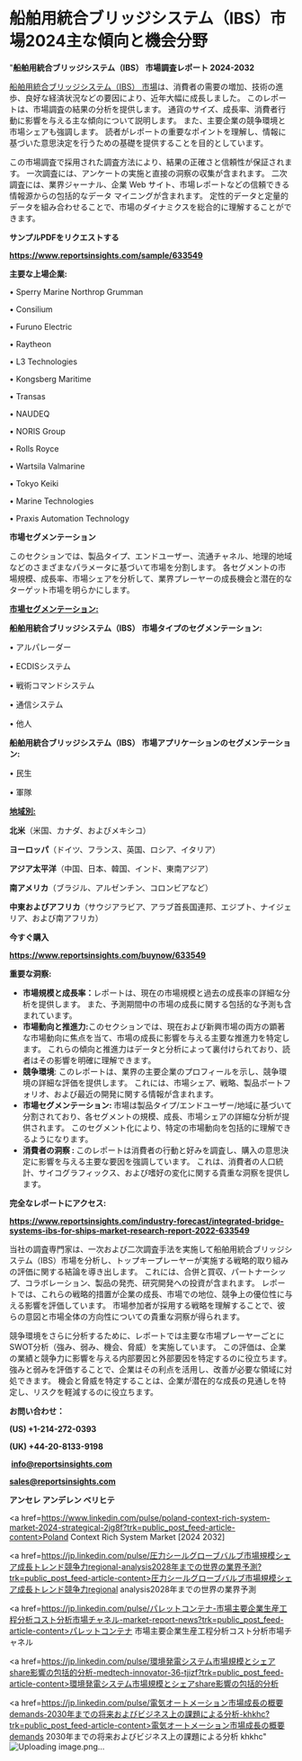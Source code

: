 # 船舶用統合ブリッジシステム（IBS）市場2024主な傾向と機会分野

"<strong>船舶用統合ブリッジシステム（IBS） 市場調査レポート 2024-2032</strong>

<a href=https://www.reportsinsights.com/sample/633549>船舶用統合ブリッジシステム（IBS） 市場</a>は、消費者の需要の増加、技術の進歩、良好な経済状況などの要因により、近年大幅に成長しました。 このレポートは、市場調査の結果の分析を提供します。 通貨のサイズ、成長率、消費者行動に影響を与える主な傾向について説明します。 また、主要企業の競争環境と市場シェアも強調します。 読者がレポートの重要なポイントを理解し、情報に基づいた意思決定を行うための基礎を提供することを目的としています。

この市場調査で採用された調査方法により、結果の正確さと信頼性が保証されます。 一次調査には、アンケートの実施と直接の洞察の収集が含まれます。 二次調査には、業界ジャーナル、企業 Web サイト、市場レポートなどの信頼できる情報源からの包括的なデータ マイニングが含まれます。 定性的データと定量的データを組み合わせることで、市場のダイナミクスを総合的に理解することができます。

<strong><b>サンプルPDFをリクエストする</b></strong>

<a href=https://www.reportsinsights.com/sample/633549><strong><u>https://www.reportsinsights.com/sample/633549</u></strong></a>

<strong>主要な上場企業:</strong>

• Sperry Marine Northrop Grumman

• Consilium

• Furuno Electric

• Raytheon

• L3 Technologies

• Kongsberg Maritime

• Transas

• NAUDEQ

• NORIS Group

• Rolls Royce

• Wartsila Valmarine

• Tokyo Keiki

• Marine Technologies

• Praxis Automation Technology

<strong>市場セグメンテーション</strong>

このセクションでは、製品タイプ、エンドユーザー、流通チャネル、地理的地域などのさまざまなパラメータに基づいて市場を分割します。 各セグメントの市場規模、成長率、市場シェアを分析して、業界プレーヤーの成長機会と潜在的なターゲット市場を明らかにします。

<strong><u>市場セグメンテーション</u></strong><strong><u>:</u></strong>

<strong>船舶用統合ブリッジシステム（IBS） 市場タイプのセグメンテーション:</strong>

• アルパレーダー

• ECDISシステム

• 戦術コマンドシステム

• 通信システム

• 他人

<strong>船舶用統合ブリッジシステム（IBS） 市場アプリケーションのセグメンテーション:</strong>

• 民生

• 軍隊

<strong><u>地域別</u></strong><strong><u>:</u></strong>

<strong>北米</strong>（米国、カナダ、およびメキシコ）

<strong>ヨーロッパ</strong>（ドイツ、フランス、英国、ロシア、イタリア）

<strong>アジア太平洋</strong>（中国、日本、韓国、インド、東南アジア）

<strong>南アメリカ</strong>（ブラジル、アルゼンチン、コロンビアなど）

<strong>中東およびアフリカ</strong>（サウジアラビア、アラブ首長国連邦、エジプト、ナイジェリア、および南アフリカ）

<strong>今すぐ購入</strong>

<a href=https://www.reportsinsights.com/buynow/633549><strong><u>https://www.reportsinsights.com/buynow/633549</u></strong></a>

<strong>重要な洞察:</strong>
<ul>
  <li><strong>市場規模と成長率：</strong>レポートは、現在の市場規模と過去の成長率の詳細な分析を提供します。 また、予測期間中の市場の成長に関する包括的な予測も含まれています。</li>
  <li><strong>市場動向と推進力:</strong>このセクションでは、現在および新興市場の両方の顕著な市場動向に焦点を当て、市場の成長に影響を与える主要な推進力を特定します。 これらの傾向と推進力はデータと分析によって裏付けられており、読者はその影響を明確に理解できます。</li>
  <li><strong>競争環境</strong>: このレポートは、業界の主要企業のプロフィールを示し、競争環境の詳細な評価を提供します。 これには、市場シェア、戦略、製品ポートフォリオ、および最近の開発に関する情報が含まれます。</li>
  <li><strong>市場セグメンテーション: </strong>市場は製品タイプ/エンドユーザー/地域に基づいて分割されており、各セグメントの規模、成長、市場シェアの詳細な分析が提供されます。 このセグメント化により、特定の市場動向を包括的に理解できるようになります。</li>
  <li><strong>消費者の洞察 : </strong>このレポートは消費者の行動と好みを調査し、購入の意思決定に影響を与える主要な要因を強調しています。 これは、消費者の人口統計、サイコグラフィックス、および嗜好の変化に関する貴重な洞察を提供します。</li>
</ul>
<strong>完全なレポートにアクセス:</strong>

<a href=https://www.reportsinsights.com/industry-forecast/integrated-bridge-systems-ibs-for-ships-market-research-report-2022-633549><strong><u><b>https://www.reportsinsights.com/industry-forecast/integrated-bridge-systems-ibs-for-ships-market-research-report-2022-633549</b></u></strong></a>

当社の調査専門家は、一次および二次調査手法を実施して船舶用統合ブリッジシステム（IBS）市場を分析し、トップキープレーヤーが実施する戦略的取り組みの評価に関する結論を導き出します。 これには、合併と買収、パートナーシップ、コラボレーション、製品の発売、研究開発への投資が含まれます。 レポートでは、これらの戦略的措置が企業の成長、市場での地位、競争上の優位性に与える影響を評価しています。 市場参加者が採用する戦略を理解することで、彼らの意図と市場全体の方向性についての貴重な洞察が得られます。

競争環境をさらに分析するために、レポートでは主要な市場プレーヤーごとにSWOT分析（強み、弱み、機会、脅威）を実施しています。 この評価は、企業の業績と競争力に影響を与える内部要因と外部要因を特定するのに役立ちます。 強みと弱みを評価することで、企業はその利点を活用し、改善が必要な領域に対処できます。 機会と脅威を特定することは、企業が潜在的な成長の見通しを特定し、リスクを軽減するのに役立ちます。

<strong>お問い合わせ：</strong>

<strong>(US) +1-214-272-0393</strong>

<strong>(UK) +44-20-8133-9198</strong>

<strong> </strong><a href=info@reportsinsights.com><strong><u>info@reportsinsights.com</u></strong></a>

<a href=sales@reportsinsights.com><strong><u>sales@reportsinsights.com</u></strong></a>

<strong>アンセレ アンデレン ベリヒテ</strong>

<a href=https://www.linkedin.com/pulse/poland-context-rich-system-market-2024-strategical-2jg8f?trk=public_post_feed-article-content>Poland Context Rich System Market [2024 2032]</a>

<a href=https://jp.linkedin.com/pulse/圧力シールグローブバルブ市場規模シェア成長トレンド競争力regional-analysis2028年までの世界の業界予測?trk=public_post_feed-article-content>圧力シールグローブバルブ市場規模シェア成長トレンド競争力regional analysis2028年までの世界の業界予測</a>

<a href=https://jp.linkedin.com/pulse/パレットコンテナ-市場主要企業生産工程分析コスト分析市場チャネル-market-report-news?trk=public_post_feed-article-content>パレットコンテナ 市場主要企業生産工程分析コスト分析市場チャネル</a>

<a href=https://jp.linkedin.com/pulse/環境発電システム市場規模とシェアshare影響の包括的分析-medtech-innovator-36-tjizf?trk=public_post_feed-article-content>環境発電システム市場規模とシェアshare影響の包括的分析</a>

<a href=https://jp.linkedin.com/pulse/電気オートメーション市場成長の概要demands-2030年までの将来およびビジネス上の課題による分析-khkhc?trk=public_post_feed-article-content>電気オートメーション市場成長の概要demands 2030年までの将来およびビジネス上の課題による分析 khkhc</a>"
![Uploading image.png…]()
